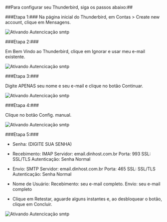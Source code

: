 ##Para configurar seu Thunderbird, siga os passos abaixo:##
 
 	
###Etapa 1:###
Na página inicial do Thunderbird, em Contas > Create new account, clique em Mensagens.

![Ativando Autencicação smtp](https://suporte.webplus.com.br/AvatarHandler.ashx?fid=83189&key=1738068805)

 
 	
###Etapa 2:###

Em Bem Vindo ao Thunderbird, clique em Ignorar e usar meu e-mail existente.

![Ativando Autencicação smtp](https://suporte.webplus.com.br/AvatarHandler.ashx?fid=83190&key=1450232280)

 
 
 
###Etapa 3:###

Digite APENAS seu nome e seu e-mail e clique no botão Continuar.

![Ativando Autencicação smtp](https://suporte.webplus.com.br/AvatarHandler.ashx?fid=83191&key=4027040364)

 
 	
###Etapa 4:###

Clique no botão Config. manual.

![Ativando Autencicação smtp](https://suporte.webplus.com.br/AvatarHandler.ashx?fid=83192&key=899742946)
 

 
 
###Etapa 5:###

- Senha: (DIGITE SUA SENHA)
 
- Recebimento: IMAP
Servidor: email.dinhost.com.br
Porta: 993
SSL: SSL/TLS
Autenticação: Senha Normal
 
- Envio: SMTP
Servidor: email.dinhost.com.br
Porta: 465
SSL: SSL/TLS
Autenticação: Senha Normal
 
- Nome de Usuário:
Recebimento: seu e-mail completo.
Envio: seu e-mail completo
 
- Clique em Retestar, aguarde alguns instantes e, ao desbloquear o botão, clique em Concluir.

![Ativando Autencicação smtp](https://suporte.webplus.com.br/AvatarHandler.ashx?fid=83194&key=3602258562)
